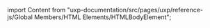 
import Content from "uxp-documentation/src/pages/uxp/reference-js/Global Members/HTML Elements/HTMLBodyElement";

<Content query="product=xd"/>
